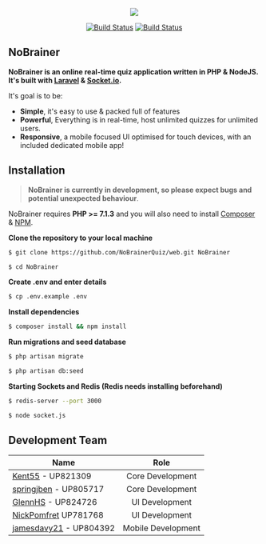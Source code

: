 <p align="center"><img src="https://image.ibb.co/b9a4gw/nobrainer.png">
</p>

<p align="center">
   <a href="https://travis-ci.org/NoBrainerQuiz/web" target="_blank"><img src="https://travis-ci.org/NoBrainerQuiz/web.svg?branch=master" alt="Build Status"></a>
   <a href="https://scrutinizer-ci.com/g/NoBrainerQuiz/web/" target="_blank"><img src="https://scrutinizer-ci.com/g/NoBrainerQuiz/web/badges/quality-score.png?b=master" alt="Build Status"></a>
</p>

## NoBrainer ##

**NoBrainer is an online real-time quiz application written in PHP & NodeJS. It's built with [Laravel](https://laravel.com)  & [Socket.io](https://socket.io/).**

It's goal is to be:

* **Simple**, it's easy to use & packed full of features
* **Powerful**, Everything is in real-time, host unlimited quizzes for unlimited users.
* **Responsive**, a mobile focused UI optimised for touch devices, with an included dedicated mobile app!


## Installation

> **NoBrainer is currently in development, so please expect bugs and potential unexpected behaviour**.

NoBrainer requires **PHP >= 7.1.3** and you will also need to install [Composer](https://getcomposer.org) & [NPM](https://www.npmjs.com).

**Clone the repository to your local machine**
```bash
$ git clone https://github.com/NoBrainerQuiz/web.git NoBrainer
```
```bash
$ cd NoBrainer
```
**Create .env and enter details**
```bash
$ cp .env.example .env
```

**Install dependencies**
```bash
$ composer install && npm install
```

**Run migrations and seed database**
```bash
$ php artisan migrate
```
```bash
$ php artisan db:seed
```

**Starting Sockets and Redis (Redis needs installing beforehand)**
```bash
$ redis-server --port 3000
```
```bash
$ node socket.js
```

## Development Team

| Name        | Role          |
| ------------- |:-------------:|
| [Kent55](https://github.com/Kent55) - UP821309       | Core Development
| [springjben](https://github.com/springjben) - UP805717      | Core Development      
| [GlennHS](https://github.com/GlennHS) - UP824726 | UI Development      
| [NickPomfret](https://github.com/orgs/NoBrainerQuiz/people/NickPomfret) UP781768 | UI Development
| [jamesdavy21](https://github.com/jamesdavy21) - UP804392 | Mobile Development  
